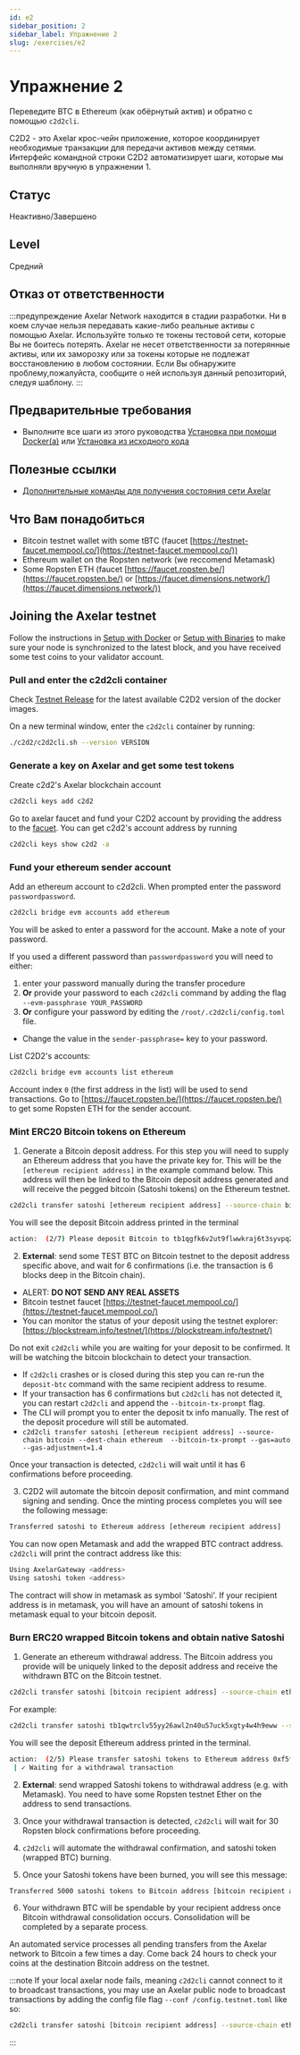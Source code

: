 ```yaml
---
id: e2
sidebar_position: 2
sidebar_label: Упражнение 2
slug: /exercises/e2
---
```


# Упражнение 2
Переведите BTC в Ethereum (как обёрнутый актив) и обратно с помощью `c2d2cli`.

C2D2 - это Axelar крос-чейн приложение, которое координирует необходимые транзакции для передачи активов между сетями.
Интерфейс командной строки C2D2 автоматизирует шаги, которые мы выполняли вручную в упражнении 1.

## Статус
Неактивно/Завершено

## Level
Средний

## Отказ от ответственности
:::предупреждение Axelar Network находится в стадии разработки. Ни в коем случае нельзя передавать какие-либо реальные активы с помощью Axelar. Используйте только те токены тестовой сети, которые Вы не боитесь потерять. Axelar не несет ответственности за потерянные активы, или их заморозку или за токены которые не подлежат восстановлению в любом состоянии. Если Вы обнаружите проблему,пожалуйста, сообщите о ней используя данный репозиторий, следуя шаблону.
:::

## Предварительные требования
- Выполните все шаги из этого руководства [Установка при помощи Docker(a)](/setup-docker) или [Установка из исходного кода](/setup-binaries)

## Полезные ссылки
- [Дополнительные команды для получения состояния сети Axelar](/extra-commands)

## Что Вам понадобиться
- Bitcoin testnet wallet with some tBTC (faucet [https://testnet-faucet.mempool.co/](https://testnet-faucet.mempool.co/))
- Ethereum wallet on the Ropsten network (we reccomend Metamask)
- Some Ropsten ETH (faucet [https://faucet.ropsten.be/](https://faucet.ropsten.be/) or [https://faucet.dimensions.network/](https://faucet.dimensions.network/))

## Joining the Axelar testnet

Follow the instructions in [Setup with Docker](/setup-docker) or [Setup with Binaries](/setup-binaries) to make sure your node is synchronized to the latest block, and you have received some test coins to your validator account.

### Pull and enter the c2d2cli container
Check [Testnet Release](/testnet-releases) for the latest available C2D2 version of the docker images.

On a new terminal window, enter the `c2d2cli` container by running:
```bash
./c2d2/c2d2cli.sh --version VERSION
```

### Generate a key on Axelar and get some test tokens

Create c2d2's Axelar blockchain account
```bash
c2d2cli keys add c2d2
```

Go to axelar faucet and fund your C2D2 account by providing the address to the
[facuet](http://faucet.testnet.axelar.dev/). You can get c2d2's account
address by running

```bash
c2d2cli keys show c2d2 -a
```

### Fund your ethereum sender account
Add an ethereum account to c2d2cli. When prompted enter the password `passwordpassword`.
```bash
c2d2cli bridge evm accounts add ethereum
```

You will be asked to enter a password for the account. Make a note of your password.



If you used a different password than `passwordpassword` you will need to either:
1. enter your password manually during the transfer procedure
2. **Or** provide your password to each `c2d2cli` command by adding the flag `--evm-passphrase YOUR_PASSWORD`
3. **Or** configure your password by editing the `/root/.c2d2cli/config.toml` file.
- Change the value in the `sender-passphrase=` key to your password.

List C2D2's accounts:

```bash
c2d2cli bridge evm accounts list ethereum
```

Account index `0` (the first address in the list) will be used to send transactions. Go to [https://faucet.ropsten.be/](https://faucet.ropsten.be/) to get some Ropsten ETH for the sender account.

### Mint ERC20 Bitcoin tokens on Ethereum
1. Generate a Bitcoin deposit address. For this step you will need to supply an Ethereum address that you have the private key for. This will be the `[ethereum recipient address]` in the example command below. This address will then be linked to the Bitcoin deposit address generated and will receive the pegged bitcoin (Satoshi tokens) on the Ethereum testnet.
```bash
c2d2cli transfer satoshi [ethereum recipient address] --source-chain bitcoin --dest-chain ethereum --gas=auto --gas-adjustment=1.4
```

You will see the deposit Bitcoin address printed in the terminal

```bash
action:  (2/7) Please deposit Bitcoin to tb1qgfk6v2ut9flwwkraj6t3syvpq22g0xhh2m73atfe79jv3msjwvzqtpuvfc
```

2. **External**: send some TEST BTC on Bitcoin testnet to the deposit address specific above, and wait for 6 confirmations (i.e. the transaction is 6 blocks deep in the Bitcoin chain).

- ALERT: **DO NOT SEND ANY REAL ASSETS**
- Bitcoin testnet faucet [https://testnet-faucet.mempool.co/](https://testnet-faucet.mempool.co/)
- You can monitor the status of your deposit using the testnet explorer: [https://blockstream.info/testnet/](https://blockstream.info/testnet/)

Do not exit `c2d2cli` while you are waiting for your deposit to be confirmed. It will be watching the bitcoin blockchain to detect your transaction.
- If `c2d2cli` crashes or is closed during this step you can re-run the `deposit-btc` command with the same recipient address to resume.
- If your transaction has 6 confirmations but `c2d2cli` has not detected it, you can restart `c2d2cli` and append the `--bitcoin-tx-prompt` flag.
- The CLI will prompt you to enter the deposit tx info manually. The rest of the deposit procedure will still be automated.
- `c2d2cli transfer satoshi [ethereum recipient address] --source-chain bitcoin --dest-chain ethereum  --bitcoin-tx-prompt --gas=auto --gas-adjustment=1.4`

Once your transaction is detected, `c2d2cli` will wait until it has 6 confirmations before proceeding.

3. C2D2 will automate the bitcoin deposit confirmation, and mint command signing and sending. Once the minting process completes you will see the following message:

```bash
Transferred satoshi to Ethereum address [ethereum recipient address]
```

You can now open Metamask and add the wrapped BTC contract address. `c2d2cli` will print the contract address like this:

```bash
Using AxelarGateway <address>
Using satoshi token <address>
```

The contract will show in metamask as symbol 'Satoshi'. If your recipient address is in metamask, you will have an amount of satoshi tokens in metamask equal to your bitcoin deposit.

### Burn ERC20 wrapped Bitcoin tokens and obtain native Satoshi
1. Generate an ethereum withdrawal address. The Bitcoin address you provide will be uniquely linked to the deposit address and receive the withdrawn BTC on the Bitcoin testnet.

```bash
c2d2cli transfer satoshi [bitcoin recipient address] --source-chain ethereum --dest-chain bitcoin --gas=auto --gas-adjustment=1.4
```

For example:
```bash
c2d2cli transfer satoshi tb1qwtrclv55yy26awl2n40u57uck5xgty4w4h9eww --source-chain ethereum --dest-chain bitcoin --gas=auto --gas-adjustment=1.4
```

You will see the deposit Ethereum address printed in the terminal.

```bash
action:  (2/5) Please transfer satoshi tokens to Ethereum address 0xf5fccEeF24358fE24C53c1963d5d497BCD3ddF48
 | ✓ Waiting for a withdrawal transaction
```

2. **External**: send wrapped Satoshi tokens to withdrawal address (e.g. with Metamask). You need to have some Ropsten testnet Ether on the address to send transactions.


3. Once your withdrawal transaction is detected, `c2d2cli` will wait for 30 Ropsten block confirmations before proceeding.


4. `c2d2cli` will automate the withdrawal confirmation, and satoshi token (wrapped BTC) burning.

5. Once your Satoshi tokens have been burned, you will see this message:

```bash
Transferred 5000 satoshi tokens to Bitcoin address [bitcoin recipient address]
```

6. Your withdrawn BTC will be spendable by your recipient address once Bitcoin withdrawal consolidation occurs. Consolidation will be completed by a separate process.

An automated service processes all pending transfers from the Axelar network to Bitcoin a few times a day. Come back 24 hours to check your coins at the destination Bitcoin address on the testnet.

:::note
If your local axelar node fails, meaning `c2d2cli` cannot connect to it to broadcast transactions, you may use an Axelar public node to broadcast transactions by adding the config file flag `--conf /config.testnet.toml` like so:

```bash
c2d2cli transfer satoshi [bitcoin recipient address] --source-chain ethereum --dest-chain bitcoin --conf /config.testnet.toml --gas=auto --gas-adjustment=1.4
```
:::
